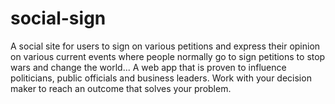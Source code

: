 # social-sign
A social site for users to sign on various petitions and express their opinion on various current events 
where people normally go to sign petitions to stop wars and change the world...
A web app that is proven to influence politicians, public officials and business leaders. Work with your decision maker to reach an outcome that solves your problem.
